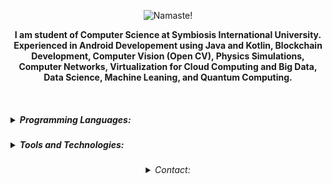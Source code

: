 

<p align="center">
    <img src="https://i.ibb.co/F7K3p5N/amannirala13-namaste-light.jpg" alt="Namaste!"/>
<p align="center">
    <strong>I am student of Computer Science at Symbiosis International University. Experienced in Android Developement using Java and Kotlin, Blockchain Development, Computer Vision (Open CV), Physics Simulations, Computer Networks, Virtualization for Cloud Computing and Big Data, Data Science, Machine Leaning, and Quantum Computing.</strong></p><br>
    <h5>
     <details>
        <summary>Programming Languages:</summary>
         <ul><li>Java</li><li>Kotlin</li><li>Python</li><li>C/C++</li><li>Matlab</li><li>C#</li><li>Q#</li><li>JS and TS</li><li>Dart</li><li>Shell</li><li>HTML</li><li>CSS</li><li>Json</li><li>SQL</li></ul>
            </details>   
</h5>
 <h5>
     <details>
        <summary>Tools and Technologies:</summary>
         <ul><li>Android SDK</li><li>Spring Boot</li><li>Matlab</li><li>Qiskit</li><li>Physics Simulation</li><li>OpenCV</li><li>Tesseract OCR</li><li>Jupyter Notebook</li><li>Network Programming</li><li>Unity</li><li>Git</li><li>AWS Could</li><li>GCP Cloud</li><li>Firebase</li><li>Docker</li><li>Blockchain</li><li>AR Core</li><li>Vuforia</li><li>Virtualization</li><li>Big Data</li><li>Hadoop</li></ul>
            </details>   
</h5>
<h6 align="center">
     <details>
        <summary>Contact:</summary>
         <ul><li><a href="https://www.amannirala.com">Website</a></li><li><a href="https://www.linkedin.com/in/amannirala13">LinkedIn</a><li><a href="https://www.instagram.com/amannirala13">Instagram</a></li><li><a href="https://www.facebook.com/amannirala13">Facebook</a></li><li><a href="https://www.twitter.com/amannirala13">Twitter</a></li></ul>
            </details>   
</h6></p>



<!--
**amannirala13/amannirala13** is a ✨ _special_ ✨ repository because its `README.md` (this file) appears on your GitHub profile.

Here are some ideas to get you started:

- 🔭 I’m currently working on ...
- 🌱 I’m currently learning ...
- 👯 I’m looking to collaborate on ...
- 🤔 I’m looking for help with ...
- 💬 Ask me about ...
- 📫 How to reach me: ...
- 😄 Pronouns: ...
- ⚡ Fun fact: ...
-->
